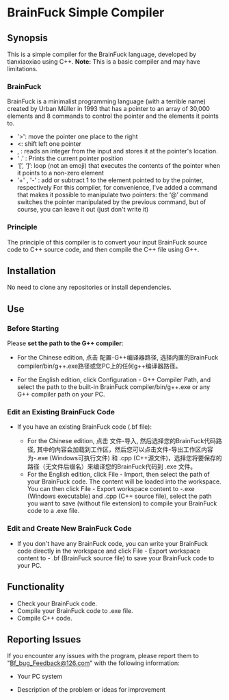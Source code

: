 
# BrainFuck Simple Compiler
## Synopsis
This is a simple compiler for the BrainFuck language, developed by tianxiaoxiao using C++.
**Note:** This is a basic compiler and may have limitations.
### BrainFuck
BrainFuck is a minimalist programming language (with a terrible name) created by Urban Müller in 1993 that has a pointer to an array of 30,000 elements and 8 commands to control the pointer and the elements it points to.
- '>': move the pointer one place to the right
- <: shift left one pointer
- , : reads an integer from the input and stores it at the pointer's location.
- ‘ .’ : Prints the current pointer position
- ‘[’, ‘]’: loop (not an emoji) that executes the contents of the pointer when it points to a non-zero element
- '+' , '-' : add or subtract 1 to the element pointed to by the pointer, respectively
For this compiler, for convenience, I've added a command that makes it possible to manipulate two pointers: the ‘@’ command switches the pointer manipulated by the previous command, but of course, you can leave it out (just don't write it)
### Principle
The principle of this compiler is to convert your input BrainFuck source code to C++ source code, and then compile the C++ file using G++.
## Installation
No need to clone any repositories or install dependencies.
## Use
### Before Starting
Please **set the path to the G++ compiler**:
- For the Chinese edition, 点击 配置-G++编译器路径, 选择内置的BrainFuck compiler/bin/g++.exe路径或您PC上的任何g++编译器路径。
  
- For the English edition, click Configuration - G++ Compiler Path, and select the path to the built-in BrainFuck compiler/bin/g++.exe or any G++ compiler path on your PC.
### Edit an Existing BrainFuck Code
- If you have an existing BrainFuck code (.bf file):

  - For the Chinese edition, 点击 文件-导入, 然后选择您的BrainFuck代码路径,
  其中的内容会加载到工作区，然后您可以点击文件-导出工作区内容为-.exe (Windows可执行文件) 和 .cpp (C++源文件)，选择您将要保存的路径（无文件后缀名）来编译您的BrainFuck代码到 .exe 文件。
  - For the English edition, click File - Import, then select the path of your BrainFuck code. The content will be loaded into the workspace. You can then click File - Export workspace content to -.exe (Windows executable) and .cpp (C++ source file), select the path you want to save (without file extension) to compile your BrainFuck code to a .exe file.
  
### Edit and Create New BrainFuck Code

- If you don't have any BrainFuck code, you can write your BrainFuck code directly in the workspace and click File - Export workspace content to - .bf (BrainFuck source file) to save your BrainFuck code to your PC.
  
## Functionality
- Check your BrainFuck code.
- Compile your BrainFuck code to .exe file.
- Compile C++ code.
## Reporting Issues
If you encounter any issues with the program, please report them to "Bf_bug_Feedback@126.com" with the following information:

- Your PC system
  
- Description of the problem or ideas for improvement
